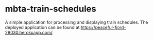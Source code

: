 # mbta-train-schedules
A simple application for processing and displaying train schedules. The deployed 
application can be found at https://peaceful-fjord-28030.herokuapp.com/.
